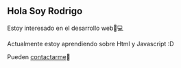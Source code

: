 
<Tittle>
<h2>Hola Soy Rodrigo</h2>
 </Tittle>
Estoy interesado en el desarrollo web👾💻

Actualmente estoy aprendiendo sobre Html y Javascript
:D

Pueden <a href="mailto:ralonzo1337@gmail.com">contactarme</a>📨

<!---
RodrigoPrograma/RodrigoPrograma is a ✨ special ✨ repository because its `README.md` (this file) appears on your GitHub profile.
You can click the Preview link to take a look at your changes.
--->
